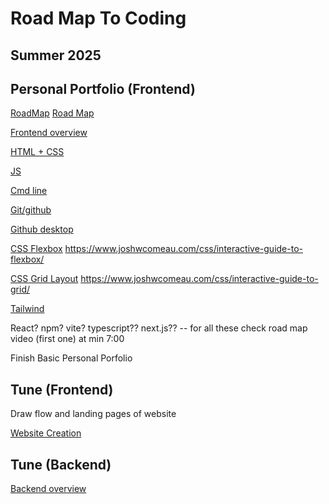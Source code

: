 # Road Map To Coding
## Summer 2025

## Personal Portfolio (Frontend)

[RoadMap](https://www.youtube.com/watch?v=lQrcQ3e4mkA)
[Road Map](https://roadmap.sh/frontend?r=frontend-beginner)


[Frontend overview](https://www.youtube.com/watch?v=WG5ikvJ2TKA)

[HTML + CSS](https://www.youtube.com/watch?v=G3e-cpL7ofc)

[JS](https://www.youtube.com/watch?v=PkZNo7MFNFg)


[Cmd line](https://www.youtube.com/watch?v=uwAqEzhyjtw)

[Git/github](https://www.youtube.com/watch?v=tRZGeaHPoaw)

[Github desktop](https://www.youtube.com/watch?v=8Dd7KRpKeaE)

[CSS Flexbox](https://css-tricks.com/snippets/css/a-guide-to-flexbox/)
https://www.joshwcomeau.com/css/interactive-guide-to-flexbox/

[CSS Grid Layout](https://css-tricks.com/snippets/css/complete-guide-grid/)
https://www.joshwcomeau.com/css/interactive-guide-to-grid/

[Tailwind](https://www.youtube.com/watch?v=6biMWgD6_JY)

React?
npm?
vite?
typescript??
next.js??  -- for all these check road map video (first one) at min 7:00

Finish Basic Personal Porfolio

## Tune (Frontend)
Draw flow and landing pages of website

[Website Creation](https://www.youtube.com/watch?v=krfUjg0S2uI)

## Tune (Backend)
[Backend overview](https://www.youtube.com/watch?v=XBu54nfzxAQ)





